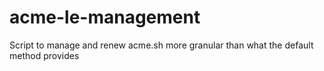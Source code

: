 # acme-le-management
Script to manage and renew acme.sh more granular than what the default method provides
